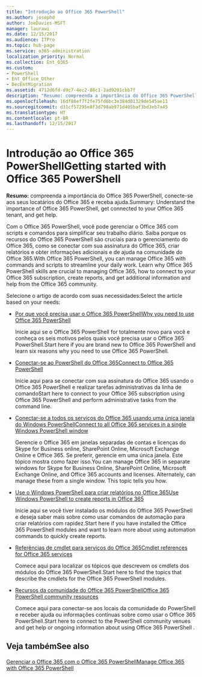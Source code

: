 ```yaml
---
title: "Introdução ao Office 365 PowerShell"
ms.author: josephd
author: JoeDavies-MSFT
manager: laurawi
ms.date: 12/15/2017
ms.audience: ITPro
ms.topic: hub-page
ms.service: o365-administration
localization_priority: Normal
ms.collection: Ent_O365
ms.custom:
- PowerShell
- Ent_Office_Other
- DecEntMigration
ms.assetid: 4712d6fd-d9c7-4ec2-88c1-3ad9201cbb7f
description: "Resumo: compreenda a importância do Office 365 PowerShell, conecte-se aos seus locatários do Office 365 e receba ajuda."
ms.openlocfilehash: 16df86ef7f2fe75fd6bc3e384d01329de545ae11
ms.sourcegitcommit: d31cf57295e8f3d798ab971d405baf3bd3eb7a45
ms.translationtype: HT
ms.contentlocale: pt-BR
ms.lasthandoff: 12/15/2017
---
```

# <a name="getting-started-with-office-365-powershell"></a><span data-ttu-id="4b9b6-103">Introdução ao Office 365 PowerShell</span><span class="sxs-lookup"><span data-stu-id="4b9b6-103">Getting started with Office 365 PowerShell</span></span>

 <span data-ttu-id="4b9b6-104">**Resumo:** compreenda a importância do Office 365 PowerShell, conecte-se aos seus locatários do Office 365 e receba ajuda.</span><span class="sxs-lookup"><span data-stu-id="4b9b6-104">Summary: Understand the importance of Office 365 PowerShell, get connected to your Office 365 tenant, and get help.</span></span>
  
<span data-ttu-id="4b9b6-p101">Com o Office 365 PowerShell, você pode gerenciar o Office 365 com scripts e comandos para simplificar seu trabalho diário. Saiba porque os recursos do Office 365 PowerShell são cruciais para o gerenciamento do Office 365, como se conectar com sua assinatura do Office 365, criar relatórios e obter informações adicionais e de ajuda na comunidade do Office 365.</span><span class="sxs-lookup"><span data-stu-id="4b9b6-p101">With Office 365 PowerShell, you can manage Office 365 with commands and scripts to streamline your daily work. Learn why Office 365 PowerShell skills are crucial to managing Office 365, how to connect to your Office 365 subscription, create reports, and get additional information and help from the Office 365 community.</span></span>
  
<span data-ttu-id="4b9b6-107">Selecione o artigo de acordo com suas necessidades:</span><span class="sxs-lookup"><span data-stu-id="4b9b6-107">Select the article based on your needs:</span></span>
  
- [<span data-ttu-id="4b9b6-108">Por que você precisa usar o Office 365 PowerShell</span><span class="sxs-lookup"><span data-stu-id="4b9b6-108">Why you need to use Office 365 PowerShell</span></span>](why-you-need-to-use-office-365-powershell.md)
    
    <span data-ttu-id="4b9b6-109">Inicie aqui se o Office 365 PowerShell for totalmente novo para você e conheça os seis motivos pelos quais você precisa usar o Office 365 PowerShell.</span><span class="sxs-lookup"><span data-stu-id="4b9b6-109">Start here if you are brand new to Office 365 PowerShell and learn six reasons why you need to use Office 365 PowerShell.</span></span> 
    
- [<span data-ttu-id="4b9b6-110">Conectar-se ao PowerShell do Office 365</span><span class="sxs-lookup"><span data-stu-id="4b9b6-110">Connect to Office 365 PowerShell</span></span>](connect-to-office-365-powershell.md)
    
    <span data-ttu-id="4b9b6-111">Inicie aqui para se conectar com sua assinatura do Office 365 usando o Office 365 PowerShell e realizar tarefas administrativas da linha de comando</span><span class="sxs-lookup"><span data-stu-id="4b9b6-111">Start here to connect to your Office 365 subscription using Office 365 PowerShell and perform administrative tasks from the command line.</span></span>
    
- [<span data-ttu-id="4b9b6-112">Conectar-se a todos os serviços do Office 365 usando uma única janela do Windows PowerShell</span><span class="sxs-lookup"><span data-stu-id="4b9b6-112">Connect to all Office 365 services in a single Windows PowerShell window</span></span>](connect-to-all-office-365-services-in-a-single-windows-powershell-window.md)
    
    <span data-ttu-id="4b9b6-p102">Gerencie o Office 365 em janelas separadas de contas e licenças do Skype for Business online, SharePoint Online, Microsoft Exchange Online e Office 365. Se preferir, gerencie em uma única janela. Este tópico mostra como fazer isso.</span><span class="sxs-lookup"><span data-stu-id="4b9b6-p102">You can manage Office 365 in separate windows for Skype for Business Online, SharePoint Online, Microsoft Exchange Online, and Office 365 accounts and licenses. Alternately, can manage these from a single window. This topic tells you how.</span></span>
    
- [<span data-ttu-id="4b9b6-116">Use o Windows PowerShell para criar relatórios no Office 365</span><span class="sxs-lookup"><span data-stu-id="4b9b6-116">Use Windows PowerShell to create reports in Office 365</span></span>](use-windows-powershell-to-create-reports-in-office-365.md)
    
    <span data-ttu-id="4b9b6-117">Inicie aqui se você tiver instalado os módulos do Office 365 PowerShell e deseja saber mais sobre como usar comandos de automação para criar relatórios com rapidez.</span><span class="sxs-lookup"><span data-stu-id="4b9b6-117">Start here if you have installed the Office 365 PowerShell modules and want to learn more about using automation commands to quickly create reports.</span></span> 
    
- [<span data-ttu-id="4b9b6-118">Referências de cmdlet para serviços do Office 365</span><span class="sxs-lookup"><span data-stu-id="4b9b6-118">Cmdlet references for Office 365 services</span></span>](cmdlet-references-for-office-365-services.md)
    
    <span data-ttu-id="4b9b6-119">Comece aqui para localizar os tópicos que descrevem os cmdlets dos módulos do Office 365 PowerShell.</span><span class="sxs-lookup"><span data-stu-id="4b9b6-119">Start here to find the topics that describe the cmdlets for the Office 365 PowerShell modules.</span></span>
    
- [<span data-ttu-id="4b9b6-120">Recursos da comunidade do Office 365 PowerShell</span><span class="sxs-lookup"><span data-stu-id="4b9b6-120">Office 365 PowerShell community resources</span></span>](office-365-powershell-community-resources.md)
    
    <span data-ttu-id="4b9b6-121">Comece aqui para conectar-se aos locais da comunidade do PowerShell e receber ajuda ou informações contínuas sobre como usar o Office 365 PowerShell.</span><span class="sxs-lookup"><span data-stu-id="4b9b6-121">Start here to connect to the PowerShell community venues and get help or ongoing information about using Office 365 PowerShell .</span></span>
    
## <a name="see-also"></a><span data-ttu-id="4b9b6-122">Veja também</span><span class="sxs-lookup"><span data-stu-id="4b9b6-122">See also</span></span>

#### 

[<span data-ttu-id="4b9b6-123">Gerenciar o Office 365 com o Office 365 PowerShell</span><span class="sxs-lookup"><span data-stu-id="4b9b6-123">Manage Office 365 with Office 365 PowerShell</span></span>](manage-office-365-with-office-365-powershell.md)

